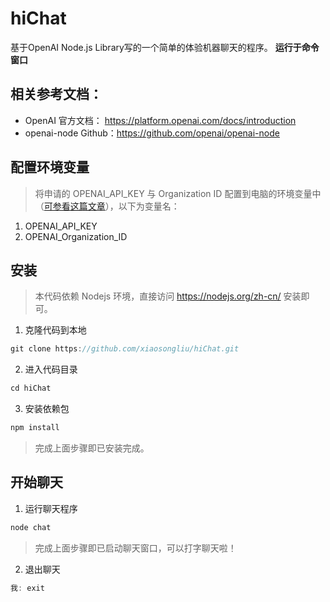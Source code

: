 # hiChat
基于OpenAI Node.js Library写的一个简单的体验机器聊天的程序。
**运行于命令窗口**

## 相关参考文档：
- OpenAI 官方文档： <https://platform.openai.com/docs/introduction>
- openai-node Github：<https://github.com/openai/openai-node>

## 配置环境变量
> 将申请的 OPENAI_API_KEY 与 Organization ID 配置到电脑的环境变量中（[可参看这篇文章](https://www.bbsmax.com/A/ZOJPQr7E5v/)），以下为变量名：

1. OPENAI_API_KEY
2. OPENAI_Organization_ID

## 安装
> 本代码依赖 Nodejs 环境，直接访问 <https://nodejs.org/zh-cn/> 安装即可。

1. 克隆代码到本地
```javascript
git clone https://github.com/xiaosongliu/hiChat.git
```
2. 进入代码目录
```javascript
cd hiChat
```
3. 安装依赖包
```javascript
npm install
```

> 完成上面步骤即已安装完成。

## 开始聊天

1. 运行聊天程序
```javascript
node chat
```
> 完成上面步骤即已启动聊天窗口，可以打字聊天啦！

2. 退出聊天
```javascript
我: exit
```
